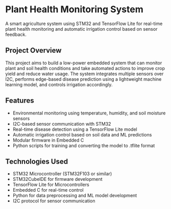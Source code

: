 # Plant Health Monitoring System

A smart agriculture system using STM32 and TensorFlow Lite for real-time plant health monitoring and automatic irrigation control based on sensor feedback.

## Project Overview

This project aims to build a low-power embedded system that can monitor plant and soil health conditions and take automated actions to improve crop yield and reduce water usage. The system integrates multiple sensors over I2C, performs edge-based disease prediction using a lightweight machine learning model, and controls irrigation accordingly.

## Features

- Environmental monitoring using temperature, humidity, and soil moisture sensors
- I2C-based sensor communication with STM32
- Real-time disease detection using a TensorFlow Lite model
- Automatic irrigation control based on soil data and ML predictions
- Modular firmware in Embedded C
- Python scripts for training and converting the model to .tflite format

## Technologies Used

- STM32 Microcontroller (STM32F103 or similar)
- STM32CubeIDE for firmware development
- TensorFlow Lite for Microcontrollers
- Embedded C for real-time control
- Python for data preprocessing and ML model development
- I2C protocol for sensor communication

